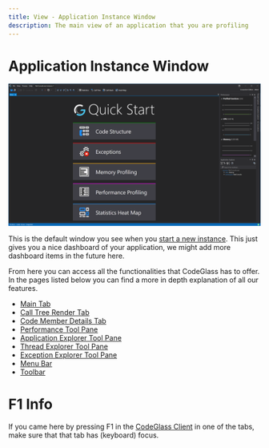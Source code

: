 ```yaml
---
title: View - Application Instance Window
description: The main view of an application that you are profiling
---
```

# Application Instance Window
![assets/img/ApplicationInstanceWindow/AppInstanceMainWindow.png](../../assets/img/ApplicationInstanceWindow/AppInstanceMainWindow.png)

This is the default window you see when you [start a new instance](../mainwindow/applicationInstance).
This just gives you a nice dashboard of your application, we might add more dashboard items in the future here.

From here you can access all the functionalities that CodeGlass has to offer. In the pages listed below you can find a more in depth explanation of all our features.

- [Main Tab](ApplicationInstanceDockWindow/MainWindow.md)
- [Call Tree Render Tab](ApplicationInstanceDockWindow/CallTreeRendering.md) 
- [Code Member Details Tab](ApplicationInstanceDockWindow/CodeMemberDetailsView.md) 
- [Performance Tool Pane](ApplicationInstanceDockWindow/PerformanceView.md)
- [Application Explorer Tool Pane](ApplicationInstanceDockWindow/ApplicationExplorer.md)
- [Thread Explorer Tool Pane](ApplicationInstanceDockWindow/ThreadExplorer.md) 
- [Exception Explorer Tool Pane](ApplicationInstanceDockWindow/ExceptionExplorer.md) 
- [Menu Bar](ApplicationInstanceDockWindow/MenuBar.md)
- [Toolbar](ApplicationInstanceDockWindow/Toolbar.md)

# F1 Info
If you came here by pressing F1 in the [CodeGlass Client](../features/CodeGlassClient.md) in one of the tabs, make sure that that tab has (keyboard) focus.
